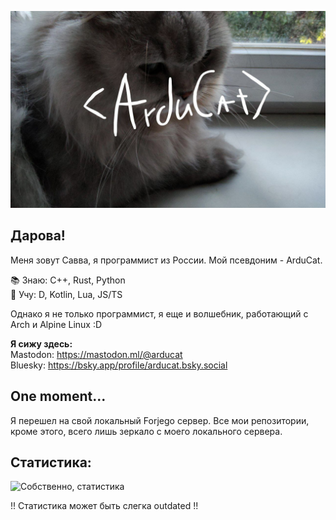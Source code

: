 ![<Arducat>](arducat.png)

## Дарова!

Меня зовут Савва, я программист из России. Мой псевдоним - ArduCat.  

📚 Знаю: C++, Rust, Python  
📖 Учу: D, Kotlin, Lua, JS/TS  

Однако я не только программист, я еще и волшебник, работающий с Arch и Alpine Linux :D  

**Я сижу здесь:**  
Mastodon: https://mastodon.ml/@arducat  
Bluesky: https://bsky.app/profile/arducat.bsky.social  

## One moment...
Я перешел на свой локальный Forjego сервер. Все мои репозитории, кроме этого, всего лишь зеркало с моего локального сервера.  
 
## Статистика:

<img src="https://github-readme-stats.vercel.app/api/top-langs/?username=arducat&theme=radical&layout=compact" alt="Собственно, статистика" />

!! Статистика может быть слегка outdated !!

